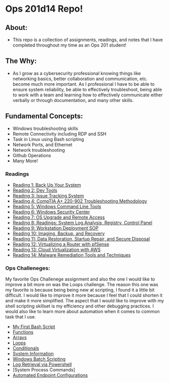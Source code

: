 # Ops 201d14 Repo!

## About: 
- This repo is a collection of assignments, readings, and notes that I have completed throughout my time as an Ops 201 student!

## The Why: 
- As I grow as a cybersecurity professional knowing things like networking basics, better collaboration and communication, etc. become much more important. As I professional I have to be able to ensure system reliability, be able to effectively troubleshoot, being able to work with a team and learning how to effectively communicate either verbally or through documentation, and many other skills.

## Fundamental Concepts:
- Windows troubleshooting skills
- Remote Connectivity including RDP and SSH
- Task in Linux using Bash scripting
- Network Ports, and Ethernet
- Network troubleshooting
- Github Operations
- Many More!

### Readings 
- [Reading 1: Back Up Your System](reading-01-backupsystem.md)
- [Reading 2: Dev Tools](reading-02-devtools.md)
- [Reading 3: Issue Tracking System](reading-03-trackingsystem.md)
- [Reading 4: CompTIA A+ 220-902 Troubleshooting Methodology](reading-04-troubleshootingmethod.md)
- [Reading 5: Windows Command Line Tools](reading-05-wincommandline.md)
- [Reading 6: Windows Security Center](reading-06-winsecuritycenter.md)
- [Reading 7: OS Upgrade and Remote Access](reading-07-osupgraderemote.md)
- [Reading 8: Readings: System Log Analysis, Registry, Control Panel](reading-08-systemlogregistrycontrol.md)
- [Reading 9: Workstation Deployment SOP](reading-09-workstationsop.md)
- [Reading 10: Imaging, Backup, and Recovery](reading-10-imagingbackuprecover.md)
- [Reading 11: Data Restoration, Startup Repair, and Secure Disposal](reading-11-datarestorerepairdispose.md)
- [Reading 12: Virtualizing a Router with pfSense](reading-12-virtualizepfsense.md)
- [Reading 13: Cloud Virtualization with AWS](reading-13-virtualizewithaws.md)
- [Reading 14: Malware Remediation Tools and Techniques](reading-14-malwareremediation.md)

### Ops Challeneges:
My favorite Ops Challenege assignment and also the one I would like to improve a bit more on was the Loops challenge. The reason this one was my favorite is because being being new at scripting, I found it a little bit difficult. I would like to improve it more because I feel that I could shorten it and make it more simplified. 
The aspect that I would like to improve with my shell scripting skillset is my efficiency and other debugging practices. I would also like to learn more about automation when it comes to common task that I use.

- [My First Bash Script](challenge2-myfirstbash.sh)
- [Functions](challenge3-functions.sh)
- [Arrays](challenge4-arrays.sh)
- [Loops](challenge5-loops.sh)
- [Conditionals](challenge6-conditionals.sh)
- [System Information](challenge7-systeminfo.sh)
- [Windows Batch Scripting](challenge8-windowsbatch.md)
- [Log Retrieval via Powershell](challenge9-powershelllog.bat)
- [System Process Commands]
- [Automated Endpoint Configurations](challenge11-autoendpointconfig.bat)
